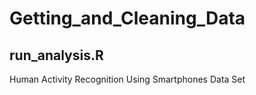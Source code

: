 # Getting_and_Cleaning_Data
## run_analysis.R
Human Activity Recognition Using Smartphones Data Set 
